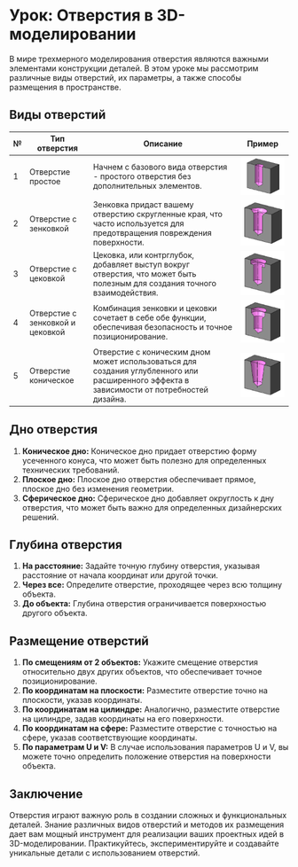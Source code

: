 # Урок: Отверстия в 3D-моделировании

В мире трехмерного моделирования отверстия являются важными элементами конструкции деталей. В этом уроке мы рассмотрим различные виды отверстий, их параметры, а также способы размещения в пространстве.

## Виды отверстий

| №   | Тип отверстия                    | Описание                                                                                                                                   | Пример                                            |
| --- | -------------------------------- | ------------------------------------------------------------------------------------------------------------------------------------------ | ------------------------------------------------- |
| 1   | Отверстие простое                | Начнем с базового вида отверстия - простого отверстия без дополнительных элементов.                                                        | ![Отверстие простое](image-17.png)                |
| 2   | Отверстие с зенковкой            | Зенковка придаст вашему отверстию скругленные края, что часто используется для предотвращения повреждения поверхности.                     | ![Отверстие с зенковкой](image-18.png)            |
| 3   | Отверстие с цековкой             | Цековка, или контрглубок, добавляет выступ вокруг отверстия, что может быть полезным для создания точного взаимодействия.                  | ![Отверстие с цековкой](image-19.png)             |
| 4   | Отверстие с зенковкой и цековкой | Комбинация зенковки и цековки сочетает в себе обе функции, обеспечивая безопасность и точное позиционирование.                             | ![Отверстие с зенковкой и цековкой](image-20.png) |
| 5   | Отверстие коническое             | Отверстие с коническим дном может использоваться для создания углубленного или расширенного эффекта в зависимости от потребностей дизайна. | ![Отверстие коническое](image-21.png)             |

## Дно отверстия

1. **Коническое дно:** Коническое дно придает отверстию форму усеченного конуса, что может быть полезно для определенных технических требований.
2. **Плоское дно:** Плоское дно отверстия обеспечивает прямое, плоское дно без изменения геометрии.
3. **Сферическое дно:** Сферическое дно добавляет округлость к дну отверстия, что может быть важно для определенных дизайнерских решений.

## Глубина отверстия

1. **На расстояние:** Задайте точную глубину отверстия, указывая расстояние от начала координат или другой точки.
2. **Через все:** Определите отверстие, проходящее через всю толщину объекта.
3. **До объекта:** Глубина отверстия ограничивается поверхностью другого объекта.

## Размещение отверстий

1. **По смещениям от 2 объектов:** Укажите смещение отверстия относительно двух других объектов, что обеспечивает точное позиционирование.
2. **По координатам на плоскости:** Разместите отверстие точно на плоскости, указав координаты.
3. **По координатам на цилиндре:** Аналогично, разместите отверстие на цилиндре, задав координаты на его поверхности.
4. **По координатам на сфере:** Разместите отверстие с точностью на сфере, указав соответствующие координаты.
5. **По параметрам U и V:** В случае использования параметров U и V, вы можете точно определить положение отверстия на поверхности объекта.

## Заключение

Отверстия играют важную роль в создании сложных и функциональных деталей. Знание различных видов отверстий и методов их размещения дает вам мощный инструмент для реализации ваших проектных идей в 3D-моделировании. Практикуйтесь, экспериментируйте и создавайте уникальные детали с использованием отверстий.
